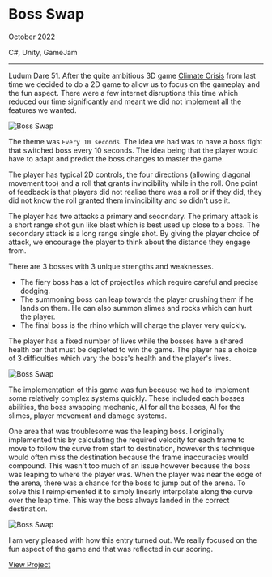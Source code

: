 # Boss Swap

October 2022

C#, Unity, GameJam

---

Ludum Dare 51. After the quite ambitious 3D game [Climate Crisis](/posts/climate-crisis/) from last time we decided to do a 2D game to allow us to focus on the gameplay and the fun aspect. There were a few internet disruptions this time which reduced our time significantly and meant we did not implement all the features we wanted.

![Boss Swap](/assets/images/boss_swap1.png)

The theme was `Every 10 seconds`. The idea we had was to have a boss fight that switched boss every 10 seconds. The idea being that the player would have to adapt and predict the boss changes to master the game.

The player has typical 2D controls, the four directions (allowing diagonal movement too) and a roll that grants invincibility while in the roll. One point of feedback is that players did not realise there was a roll or if they did, they did not know the roll granted them invincibility and so didn't use it.

The player has two attacks a primary and secondary. The primary attack is a short range shot gun like blast which is best used up close to a boss. The secondary attack is a long range single shot. By giving the player choice of attack, we encourage the player to think about the distance they engage from.

There are 3 bosses with 3 unique strengths and weaknesses.

- The fiery boss has a lot of projectiles which require careful and precise dodging.
- The summoning boss can leap towards the player crushing them if he lands on them. He can also summon slimes and rocks which can hurt the player.
- The final boss is the rhino which will charge the player very quickly.

The player has a fixed number of lives while the bosses have a shared health bar that must be depleted to win the game. The player has a choice of 3 difficulties which vary the boss's health and the player's lives.

![Boss Swap](/assets/images/boss_swap2.png)

The implementation of this game was fun because we had to implement some relatively complex systems quickly. These included each bosses abilities, the boss swapping mechanic, AI for all the bosses, AI for the slimes, player movement and damage systems.

One area that was troublesome was the leaping boss. I originally implemented this by calculating the required velocity for each frame to move to follow the curve from start to destination, however this technique would often miss the destination because the frame inaccuracies would compound. This wasn't too much of an issue however because the boss was leaping to where the player was. When the player was near the edge of the arena, there was a chance for the boss to jump out of the arena. To solve this I reimplemented it to simply linearly interpolate along the curve over the leap time. This way the boss always landed in the correct destination.

![Boss Swap](/assets/images/boss_swap3.png)

I am very pleased with how this entry turned out. We really focused on the fun aspect of the game and that was reflected in our scoring.

[View Project](https://wilkoco.itch.io/boss-swap)
